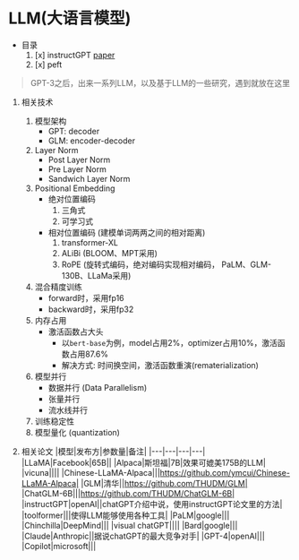 # LLM(大语言模型)

- 目录
    1. [x] instructGPT [paper](https://arxiv.org/pdf/2203.02155v1.pdf)
    2. [x] peft

> GPT-3之后，出来一系列LLM，以及基于LLM的一些研究，遇到就放在这里  
1. 相关技术
    1. 模型架构
        - GPT: decoder
        - GLM: encoder-decoder
    2. Layer Norm
        - Post Layer Norm
        - Pre Layer Norm
        - Sandwich Layer Norm
    3. Positional Embedding
        - 绝对位置编码
            1. 三角式
            2. 可学习式
        - 相对位置编码 (建模单词两两之间的相对距离)
            1. transformer-XL
            2. ALiBi (BLOOM、MPT采用)
            3. RoPE (旋转式编码，绝对编码实现相对编码， PaLM、GLM-130B、LLaMa采用)
    4. 混合精度训练
        - forward时，采用fp16
        - backward时，采用fp32
    5. 内存占用
        - 激活函数占大头
            - 以`bert-base`为例，model占用2%，optimizer占用10%，激活函数占用87.6%
            - 解决方式: 时间换空间，激活函数重演(rematerialization)
    6. 模型并行
        - 数据并行 (Data Parallelism)
        - 张量并行
        - 流水线并行
    7. 训练稳定性
    8. 模型量化 (quantization)

2. 相关论文
|模型|发布方|参数量|备注|
|---|---|---|---|
|LLaMA|Facebook|65B||
|Alpaca|斯坦福|7B|效果可媲美175B的LLM|
|vicuna||||
|Chinese-LLaMA-Alpaca|||https://github.com/ymcui/Chinese-LLaMA-Alpaca|
|GLM|清华||https://github.com/THUDM/GLM|
|ChatGLM-6B|||https://github.com/THUDM/ChatGLM-6B|
|instructGPT|openAI||chatGPT介绍中说，使用instructGPT论文里的方法|
|toolformer|||使得LLM能够使用各种工具|
|PaLM|google|||
|Chinchilla|DeepMind|||
|visual chatGPT||||
|Bard|google|||
|Claude|Anthropic||据说chatGPT的最大竞争对手|
|GPT-4|openAI|||
|Copilot|microsoft|||